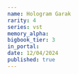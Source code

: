 ```yaml
---
name: Hologram Garak
rarity: 4
series: vst
memory_alpha:
bigbook_tier: 3
in_portal:
date: 12/04/2024
published: true
---
```



